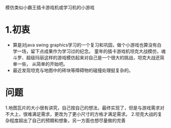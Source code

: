 模仿类似小霸王插卡游戏机或学习机的小游戏 
# 1.初衷
* 算是对java swing graphics学习的一个复习和巩固，做个小游戏也算没有白学一场，留下点成果作为学习过的纪念。
童年的插卡游戏机坦克大战模仿，魂斗罗、超级玛丽这样的游戏模仿起来对自己是一个很大的挑战，坦克大战还简单一些，
从简单的开始吧。
* 最近发现坦克与地图中的砖块等障碍物的碰撞处理挺复杂的。
# 问题
 1.地图瓦片的大小很有讲究，自己按自己的想法，最终实现了，但是与游戏需求对不大上，很难满足需求，更改为了更小尺寸的方格才满足需求。
 2.坦克大战的复杂程度超出了自己的预期和想象，另一方面也想尽量做的完善
